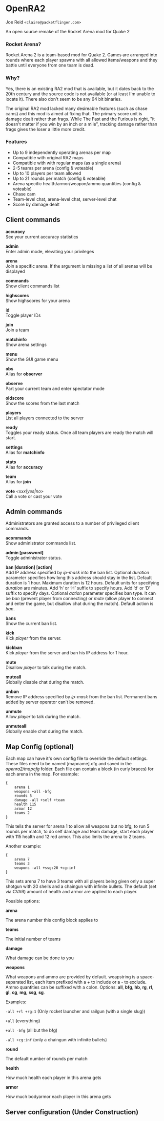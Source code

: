# OpenRA2
Joe Reid `<claire@packetflinger.com>`

An open source remake of the Rocket Arena mod for Quake 2

### Rocket Arena?
Rocket Arena 2 is a team-based mod for Quake 2. Games are arranged into rounds 
where each player spawns with all allowed items/weapons and they battle until 
everyone from one team is dead.

### Why?
Yes, there is an existing RA2 mod that is available, but it dates back to the 
20th century and the source code is not available (or at least I'm unable to
locate it). There also don't seem to be any 64 bit binaries.

The original RA2 mod lacked many desireable features (such as chase cams) and 
this mod is aimed at fixing that. The primary score unit is damage dealt rather
than frags. While The Fast and the Furious is right, "it doesn't matter if you 
win by an inch or a mile", tracking damage rather than frags gives the loser a
little more credit.
 
### Features
* Up to 9 independently operating arenas per map
* Compatible with original RA2 maps
* Compatible with with regular maps (as a single arena)
* 2-5 teams per arena (config & voteable)
* Up to 10 players per team allowed
* Up to 21 rounds per match (config & voteable)
* Arena specific health/armor/weapon/ammo quantities (config & voteable)
* Chase cam
* Team-level chat, arena-level chat, server-level chat
* Score by damage dealt


Client commands
---------------

**accuracy**  
    See your current accuracy statistics
	
**admin**  
    Enter admin mode, elevating your privileges
	
**arena** *<arena number>*  
    Join a specific arena. If the argument is missing a list of all arenas will be displayed
	
**commands**  
    Show client commands list
	
**highscores**  
    Show highscores for your arena
	
**id**  
    Toggle player IDs
	
**join** *<teamname>*  
    Join a team
	
**matchinfo**  
    Show arena settings
	
**menu**  
    Show the GUI game menu

**obs**  
    Alias for **observer**
	
**observe**  
    Part your current team and enter spectator mode
	
**oldscore**  
    Show the scores from the last match

**players**  
    List all players connected to the server	

**ready**  
    Toggles your ready status. Once all team players are ready the match will start.
	
**settings**  
    Alias for **matchinfo**

**stats**  
    Alias for **accuracy**

**team**  
	Alias for **join**
	
**vote** *<xxx|yes|no>*  
    Call a vote or cast your vote

	
	
Admin commands
--------------

Administrators are granted access to a number of privileged client
commands.

**acommands**  
    Show administrator commands list.
	
**admin [password]**  
    Toggle administrator status.

**ban <ip-mask> [duration] [action]**  
    Add IP address specified by _ip-mask_ into the ban list.  Optional
    _duration_ parameter specifies how long this address should stay in the
    list. Default duration is 1 hour.  Maximum duration is 12 hours. Default
    units for specifying _duration_ are minutes. Add ‘h’ or ‘H’ suffix to
    specify hours. Add ‘d’ or ‘D’ suffix to specify days. Optional _action_
    parameter specifies ban type. It can be _ban_ (prevent player from
    connecting) or _mute_ (allow player to connect and enter the game, but
    disallow chat during the match). Default action is _ban_.
	
**bans**  
    Show the current ban list.

**kick <player>**  
    Kick _player_ from the server.

**kickban**  
    Kick _player_ from the server and ban his IP address for 1 hour.
	
**mute <player>**  
    Disallow _player_ to talk during the match.

**muteall**  
    Globally disable chat during the match.

**unban <ip-mask>**  
    Remove IP address specified by _ip-mask_ from the ban list. Permanent bans
    added by server operator can't be removed.
	
**unmute <player>**  
    Allow _player_ to talk during the match.
	
**unmuteall**  
    Globally enable chat during the match.


Map Config (optional)
--------------------

Each map can have it's own config file to override the default settings. These files
need to be named [mapname].cfg and saved in the *openra2/mapcfg* folder. Each file 
can contain a block (in curly braces) for each arena in the map. For example:

```
{
    arena 1
    weapons +all -bfg
    rounds 5
    damage -all +self +team
    health 115
    armor 12
    teams 2
}
```

This tells the server for arena 1 to allow all weapons but no bfg, to run 5 rounds per match, 
to do self damage and team damage, start each player with 115 health and 12 red armor. This 
also limits the arena to 2 teams.

Another example:
```
{
    arena 7
    teams 3
    weapons -all +ssg:20 +cg:inf
}
```
This sets arena 7 to have 3 teams with all players being given only a super shotgun with 20
shells and a chaingun with infinite bullets. The default (set via CVAR) amount of health
and armor are applied to each player. 

Possible options:

**arena** <integer>

The arena number this config block applies to

**teams** <integer>

The initial number of teams

**damage** <dmgstring>

What damage can be done to you

**weapons** <weapstring>

What weapons and ammo are provided by default. weapstring is a space-separated list, each
item prefixed with a + to include or a - to exclude. Ammo quantities can be suffixed with a colon. Options: **all**, **bfg**, **hb**, **rg**, **rl**, **gl**, **cg**, **mg**, **ssg**, **sg**.

Examples: 

`-all +rl +rg:1` (Only rocket launcher and railgun (with a single slug))

`+all` (everything)

`+all -bfg` (all but the bfg)

`-all +cg:inf` (only a chaingun with infinite bullets)

**round** <integer>

The default number of rounds per match

**health** <integer>

How much health each player in this arena gets

**armor** <integer>

How much bodyarmor each player in this arena gets





Server configuration (Under Construction)
--------------------





